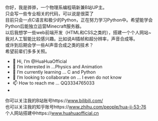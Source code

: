你好，我是骅骅，一个物理系编程萌新兼B站UP主。  
只会写一些专业相关的代码，可以说是很菜了  
目前只会一点C语言和极少的Python，正在努力学习Python中。希望能学会Python后能独立运营Minecraft服务器。  
以后我想学一些web前端开发（HTML和CSS之类的），搭建一个个人网站~  
我对人工智能比较感兴趣。比如说AI插帧和超分辨率，声音合成等。  
或许到后期会学一些AI声音合成之类的技术？  
希望前辈们多多关照。  

- 👋 Hi, I’m @HuaHuaOfficial
- 👀 I’m interested in ...Physics and Animation
- 🌱 I’m currently learning ... C and Python
- 💞️ I’m looking to collaborate on ... I even do not know
- 📫 How to reach me ... QQ3334765033
- 
你可以关注我的B站账号https://www.bilibili.com/  
也可以关注我的知乎账号https://www.zhihu.com/people/hua-ji-53-76  
个人网站搭建中https://www.huahuaofficial.cn  
<!---
HuaHuaOfficial/HuaHuaOfficial is a ✨ special ✨ repository because its `README.md` (this file) appears on your GitHub profile.
You can click the Preview link to take a look at your changes.
--->
